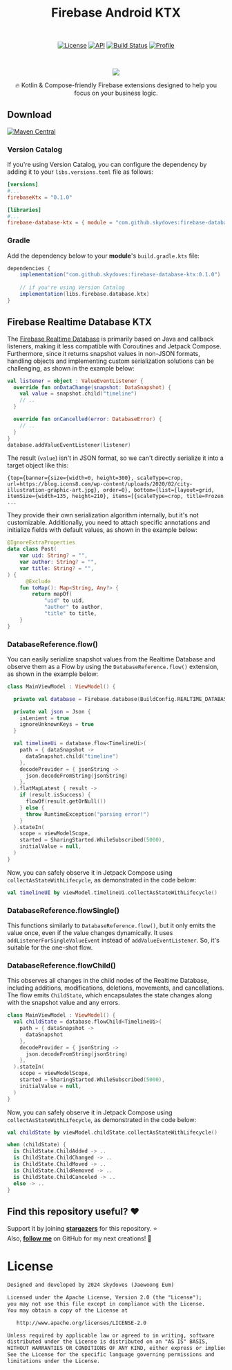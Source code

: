 <h1 align="center">Firebase Android KTX</h1></br>

<p align="center">
  <a href="https://opensource.org/licenses/Apache-2.0"><img alt="License" src="https://img.shields.io/badge/License-Apache%202.0-blue.svg"/></a>
  <a href="https://android-arsenal.com/api?level=21"><img alt="API" src="https://img.shields.io/badge/API-21%2B-brightgreen.svg?style=flat"/></a>
  <a href="https://github.com/skydoves/firebase-android-ktx/actions/workflows/android.yml"><img alt="Build Status" 
  src="https://github.com/skydoves/firebase-android-ktx/actions/workflows/android.yml/badge.svg"/></a>
  <a href="https://github.com/skydoves"><img alt="Profile" src="https://skydoves.github.io/badges/skydoves.svg"/></a>
</p><br>

<p align="center">
 <img src="https://github.com/user-attachments/assets/87ed8c86-31e2-429e-a09e-34a559416880"/>
</p>

<p align="center">🔥 Kotlin & Compose-friendly Firebase extensions designed to help you focus on your business logic. </p>

## Download
[![Maven Central](https://img.shields.io/maven-central/v/com.github.skydoves/firebase-database-ktx.svg?label=Maven%20Central)](https://search.maven.org/search?q=g:%22com.github.skydoves%22%20AND%20a:%22firebase-database-ktx%22)

### Version Catalog

If you're using Version Catalog, you can configure the dependency by adding it to your `libs.versions.toml` file as follows:

```toml
[versions]
#...
firebaseKtx = "0.1.0"

[libraries]
#...
firebase-database-ktx = { module = "com.github.skydoves:firebase-database-ktx", version.ref = "firebaseKtx" }
```

### Gradle
Add the dependency below to your **module**'s `build.gradle.kts` file:

```gradle
dependencies {
    implementation("com.github.skydoves:firebase-database-ktx:0.1.0")
    
    // if you're using Version Catalog
    implementation(libs.firebase.database.ktx)
}
```

## Firebase Realtime Database KTX

The [Firebase Realtime Database](https://firebase.google.com/docs/database) is primarily based on Java and callback listeners, making it less compatible with Coroutines and Jetpack Compose. Furthermore, since it returns snapshot values in non-JSON formats, handling objects and implementing custom serialization solutions can be challenging, as shown in the example below:

```kotlin
val listener = object : ValueEventListener {
  override fun onDataChange(snapshot: DataSnapshot) {
    val value = snapshot.child("timeline")
    // ..
  }

  override fun onCancelled(error: DatabaseError) {
    // ..
  }
}
database.addValueEventListener(listener)
```

The result (`value`) isn't in JSON format, so we can't directly serialize it into a target object like this:

```
{top={banner={size={width=0, height=300}, scaleType=crop, url=https://blog.icons8.com/wp-content/uploads/2020/02/city-illustration-graphic-art.jpg}, order=0}, bottom={list={layout=grid, itemSize={width=135, height=210}, items=[{scaleType=crop, title=Frozen ...
```

They provide their own serialization algorithm internally, but it's not customizable. Additionally, you need to attach specific annotations and initialize fields with default values, as shown in the example below:

```kotlin
@IgnoreExtraProperties
data class Post(
    var uid: String? = "",
    var author: String? = "",
    var title: String? = "",
) {
      @Exclude
    fun toMap(): Map<String, Any?> {
        return mapOf(
            "uid" to uid,
            "author" to author,
            "title" to title,
    }
}
```

### DatabaseReference.flow()

You can easily serialize snapshot values from the Realtime Database and observe them as a Flow by using the `DatabaseReference.flow()` extension, as shown in the example below:

```kotlin
class MainViewModel : ViewModel() {

  private val database = Firebase.database(BuildConfig.REALTIME_DATABASE_URL).reference

  private val json = Json {
    isLenient = true
    ignoreUnknownKeys = true
  }

  val timelineUi = database.flow<TimelineUi>(
    path = { dataSnapshot ->
      dataSnapshot.child("timeline")
    },
    decodeProvider = { jsonString ->
      json.decodeFromString(jsonString)
    },
  ).flatMapLatest { result ->
    if (result.isSuccess) {
      flowOf(result.getOrNull())
    } else {
      throw RuntimeException("parsing error!")
    }
  }.stateIn(
    scope = viewModelScope,
    started = SharingStarted.WhileSubscribed(5000),
    initialValue = null,
  )
}
```

Now, you can safely observe it in Jetpack Compose using `collectAsStateWithLifecycle`, as demonstrated in the code below:

```kotlin
val timelineUI by viewModel.timelineUi.collectAsStateWithLifecycle()
```

### DatabaseReference.flowSingle()

This functions similarly to `DatabaseReference.flow()`, but it only emits the value once, even if the value changes dynamically. It uses `addListenerForSingleValueEvent` instead of `addValueEventListener`. So, it's suitable for the one-shot flow.

### DatabaseReference.flowChild()

This observes all changes in the child nodes of the Realtime Database, including additions, modifications, deletions, movements, and cancellations. The flow emits `ChildState`, which encapsulates the state changes along with the snapshot value and any errors.

```kotlin
class MainViewModel : ViewModel() {
  val childState = database.flowChild<TimelineUi>(
    path = { dataSnapshot ->
      dataSnapshot
    },
    decodeProvider = { jsonString ->
      json.decodeFromString(jsonString)
    },
  ).stateIn(
    scope = viewModelScope,
    started = SharingStarted.WhileSubscribed(5000),
    initialValue = null,
  )
}
```

Now, you can safely observe it in Jetpack Compose using `collectAsStateWithLifecycle`, as demonstrated in the code below:

```kotlin
val childState by viewModel.childState.collectAsStateWithLifecycle()

when (childState) {
  is ChildState.ChildAdded -> ..
  is ChildState.ChildChanged -> ..
  is ChildState.ChildMoved -> ..
  is ChildState.ChildRemoved -> ..
  is ChildState.ChildCanceled -> ..
  else -> ..
}
```

## Find this repository useful? :heart:
Support it by joining __[stargazers](https://github.com/skydoves/firebase-android-ktx/stargazers)__ for this repository. :star: <br>
Also, __[follow me](https://github.com/skydoves)__ on GitHub for my next creations! 🤩

# License
```xml
Designed and developed by 2024 skydoves (Jaewoong Eum)

Licensed under the Apache License, Version 2.0 (the "License");
you may not use this file except in compliance with the License.
You may obtain a copy of the License at

   http://www.apache.org/licenses/LICENSE-2.0

Unless required by applicable law or agreed to in writing, software
distributed under the License is distributed on an "AS IS" BASIS,
WITHOUT WARRANTIES OR CONDITIONS OF ANY KIND, either express or implied.
See the License for the specific language governing permissions and
limitations under the License.
```
